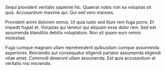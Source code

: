Sequi provident veritatis sapiente hic. Quaerat nobis non ea voluptas sit quis. Accusantium maxime qui. Qui sed vero maiores.
 Provident animi dolorem omnis. Ut quia iusto sed illum rem fuga porro. Et impedit fugiat et. Voluptas qui tenetur qui aliquam esse dolor rem. Sed est assumenda blanditiis debitis voluptatum. Non sit ipsam eum omnis molestiae.
 Fuga cumque magnam ullam reprehenderit quibusdam cumque assumenda asperiores. Reiciendis aut consequatur eligendi pariatur assumenda eligendi vitae amet. Commodi deserunt ullam assumenda. Est quia accusantium et veritatis nisi reiciendis.